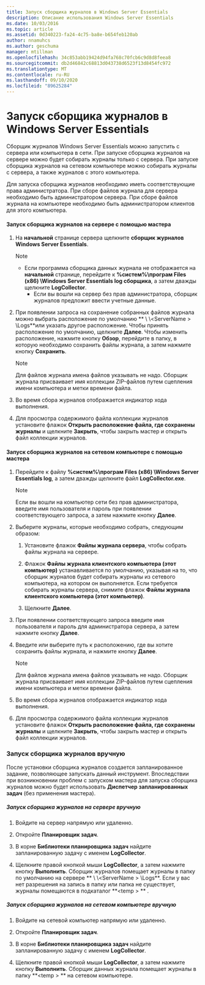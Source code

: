 ```yaml
---
title: Запуск сборщика журналов в Windows Server Essentials
description: Описание использования Windows Server Essentials
ms.date: 10/03/2016
ms.topic: article
ms.assetid: 0d340223-fa24-4c75-ba8e-b654feb120ab
author: nnamuhcs
ms.author: geschuma
manager: mtillman
ms.openlocfilehash: 34c853abb19424d94fa768c70fcb6c9d8d8feea8
ms.sourcegitcommit: db2d46842c68813d043738d6523f13d8454fc972
ms.translationtype: MT
ms.contentlocale: ru-RU
ms.lasthandoff: 09/10/2020
ms.locfileid: "89625284"
---
```

# <a name="run-the-windows-server-essentials-log-collector"></a>Запуск сборщика журналов в Windows Server Essentials
Сборщик журналов Windows Server Essentials можно запустить с сервера или компьютера в сети. При запуске сборщика журналов на сервере можно будет собирать журналы только с сервера. При запуске сборщика журналов на сетевом компьютере можно собирать журналы с сервера, а также журналов с этого компьютера.

 Для запуска сборщика журналов необходимо иметь соответствующие права администратора. При сборе файлов журнала для сервера необходимо быть администратором сервера. При сборе файлов журнала на компьютере необходимо быть администратором клиентов для этого компьютера.

#### <a name="to-run-the-log-collector-on-the-server-by-using-the-wizard"></a>Запуск сборщика журналов на сервере с помощью мастера

1. На **начальной** странице сервера щелкните **сборщик журналов Windows Server Essentials**.

   > [!NOTE]
   > - Если программа сборщика данных журнала не отображается на **начальной** странице, перейдите к **%систем%\програм Files (x86) \Windows Server Essentials log сборщика**, а затем дважды щелкните **LogCollector**.
   >   -   Если вы вошли на сервер без прав администратора, сборщик журналов предложит ввести учетные данные.

2. При появлении запроса на сохранение собранных файлов журнала можно выбрать расположение по умолчанию ** \\ \\<ServerName \> \Logs**или указать другое расположение. Чтобы принять расположение по умолчанию, щелкните **Далее**. Чтобы изменить расположение, нажмите кнопку **Обзор**, перейдите в папку, в которую необходимо сохранить файлы журнала, а затем нажмите кнопку **Сохранить**.

   > [!NOTE]
   >  Для файлов журнала имена файлов указывать не надо. Сборщик журнала присваивает имя коллекции ZIP-файлов путем сцепления имени компьютера и метки времени файла.

3. Во время сбора журналов отображается индикатор хода выполнения.

4. Для просмотра содержимого файла коллекции журналов установите флажок **Открыть расположение файла, где сохранены журналы** и щелкните **Закрыть**, чтобы закрыть мастер и открыть файл коллекции журналов.

#### <a name="to-run-the-log-collector-on-a-network-computer-by-using-the-wizard"></a>Запуск сборщика журналов на сетевом компьютере с помощью мастера

1.  Перейдите к файлу **%систем%\програм Files (x86) \Windows Server Essentials log**, а затем дважды щелкните файл **LogCollector.exe**.

    > [!NOTE]
    >  Если вы вошли на компьютер сети без прав администратора, введите имя пользователя и пароль при появлении соответствующего запроса, а затем нажмите кнопку **Далее**.

2.  Выберите журналы, которые необходимо собрать, следующим образом:

    1.  Установите флажок **Файлы журнала сервера**, чтобы собрать файлы журнала на сервере.

    2.  Флажок **Файлы журнала клиентского компьютера (этот компьютер)** устанавливается по умолчанию, указывая на то, что сборщик журналов будет собирать журналы из сетевого компьютера, на котором он выполняется. Если требуется собирать журналы сервера, снимите флажок **Файлы журнала клиентского компьютера (этот компьютер)**.

    3.  Щелкните **Далее**.

3.  При появлении соответствующего запроса введите имя пользователя и пароль для администратора сервера, а затем нажмите кнопку **Далее**.

4.  Введите или выберите путь к расположению, где вы хотите сохранить файлы журнала, и нажмите кнопку **Далее**.

    > [!NOTE]
    >  Для файлов журнала имена файлов указывать не надо. Сборщик журнала присваивает имя коллекции ZIP-файлов путем сцепления имени компьютера и метки времени файла.

5.  Во время сбора журналов отображается индикатор хода выполнения.

6.  Для просмотра содержимого файла коллекции журналов установите флажок **Открыть расположение файла, где сохранены журналы** и щелкните **Закрыть**, чтобы закрыть мастер и открыть файл коллекции журналов.

### <a name="running-the-log-collector-manually"></a>Запуск сборщика журналов вручную
 После установки сборщика журналов создается запланированное задание, позволяющее запускать данный инструмент. Впоследствии при возникновении проблем с запуском мастера для запуска сборщика журналов можно будет использовать **Диспетчер запланированных задач** (без применения мастера).

##### <a name="to-manually-run-the-log-collector-on-the-server"></a>Запуск сборщика журналов на сервере вручную

1.  Войдите на сервер напрямую или удаленно.

2.  Откройте **Планировщик задач**.

3.  В корне **Библиотеки планировщика задач** найдите запланированную задачу с именем **LogCollector**.

4.  Щелкните правой кнопкой мыши **LogCollector**, а затем нажмите кнопку **Выполнить**. Сборщик журналов помещает журналы в папку по умолчанию на сервере ** \\ \\<ServerName \> \Logs**. Если у вас нет разрешения на запись в папку или папка не существует, журналы помещаются в подкаталог **<temp \> ** .

##### <a name="to-manually-run-the-log-collector-on-a-network-computer"></a>Запуск сборщика журналов на сетевом компьютере вручную

1.  Войдите на сетевой компьютер напрямую или удаленно.

2.  Откройте **Планировщик задач**.

3.  В корне **Библиотеки планировщика задач** найдите запланированную задачу с именем **LogCollector**.

4.  Щелкните правой кнопкой мыши **LogCollector**, а затем нажмите кнопку **Выполнить**. Сборщик данных журнала помещает журналы в папку **<temp \> ** на сетевом компьютере.
